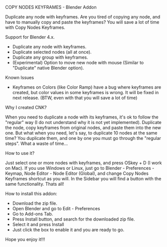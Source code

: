 COPY NODES KEYFRAMES - Blender Addon

Duplicate any node with keyframes. Are you tired of copying any node, and have to manually copy and paste the keyframes? You will save a lot of time with Copy Nodes Keyframes. 

Support for Blender 4.x.

- Duplicate any node with keyframes.
- Duplicate selected nodes (all at once). 
- Duplicate any group with keyframes.
- (Experimental) Option to move new node with mouse (Similar to "Duplicate" native Blender option).

Known Issues

- Keyframes on Colors (like Color Ramp) have a bug where keyframes are created, but color values in some keyframes is wrong. It will be fixed in next release. (BTW, even with that you will save a lot of time)

Why I created CNK?

When you need to duplicate a node with its keyframes, it's ok to follow the "regular" way (I do not understand why it is not yet implemented). Duplicate the node, copy keyframes from original nodes, and paste them into the new one. But what when you need, let's say, to duplicate 10 nodes at the same time? You duplicate them, and one by one you must go through the "regular steps". What a waste of time... 

How to use it?

Just select one or more nodes with keyframes, and press OSkey + D (I work on Mac). If you use Windows or Linux, just go to Blender - Preferences - Keymap, Node Editor - Node Editor (Global), and change Copy Nodes Keyframes shortcut as you will.
In the Sidebar you will find a button with the same functionality. Thats all!

How to install this addon:

- Download the zip file.
- Open Blender and go to Edit - Preferences
- Go to Add-ons Tab.
- Press Install button, and search for the downloaded zip file.
- Select it and press Install
- Just click the box to enable it and you are ready to go.

Hope you enjoy it!!!


